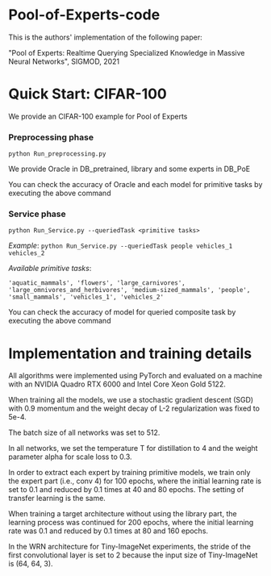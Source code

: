 # Pool-of-Experts-code

This is the authors' implementation of the following paper:

"Pool of Experts: Realtime Querying Specialized Knowledge in Massive Neural Networks", SIGMOD, 2021

# Quick Start: CIFAR-100
We provide an CIFAR-100 example for Pool of Experts

### Preprocessing phase
    python Run_preprocessing.py

We provide Oracle in DB_pretrained, library and some experts in DB_PoE

You can check the accuracy of Oracle and each model for primitive tasks by executing the above command

### Service phase
    python Run_Service.py --queriedTask <primitive tasks>
*Example*: `python Run_Service.py --queriedTask people vehicles_1 vehicles_2`

*Available primitive tasks*: 

    'aquatic_mammals', 'flowers', 'large_carnivores', 'large_omnivores_and_herbivores', 'medium-sized_mammals', 'people', 'small_mammals', 'vehicles_1', 'vehicles_2'

You can check the accuracy of model for queried composite task by executing the above command

# Implementation and training details
All algorithms were implemented using PyTorch and evaluated on a machine with an NVIDIA Quadro RTX 6000 and Intel Core Xeon Gold 5122.

When training all the models, we use a stochastic gradient descent (SGD) with 0.9 momentum and the weight decay of L-2 regularization was fixed to 5e-4. 

The batch size of all networks was set to 512.

In all networks, we set the temperature T for distillation to 4 and the weight parameter alpha for scale loss to 0.3.

In order to extract each expert by training primitive models, we train only the expert part (i.e., conv 4) for 100 epochs, where the initial learning rate is set to 0.1 and reduced by 0.1 times at 40 and 80 epochs. The setting of transfer learning is the same.

When training a target architecture without using the library part, the learning process was continued for 200 epochs, where the initial learning rate was 0.1 and reduced by 0.1 times at 80 and 160 epochs. 

In the WRN architecture for Tiny-ImageNet experiments, the stride of the first convolutional layer is set to 2 because the input size of Tiny-ImageNet is (64, 64, 3).
